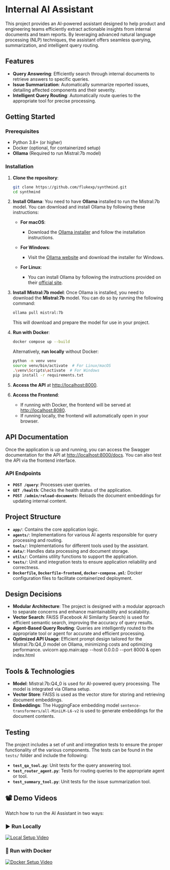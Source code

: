 # Internal AI Assistant

This project provides an AI-powered assistant designed to help product and engineering teams efficiently extract actionable insights from internal documents and team reports. By leveraging advanced natural language processing (NLP) techniques, the assistant offers seamless querying, summarization, and intelligent query routing.

## Features

- **Query Answering**: Efficiently search through internal documents to retrieve answers to specific queries.
- **Issue Summarization**: Automatically summarize reported issues, detailing affected components and their severity.
- **Intelligent Query Routing**: Automatically route queries to the appropriate tool for precise processing.

## Getting Started

### Prerequisites

- Python 3.8+ (or higher)
- Docker (optional, for containerized setup)
- **Ollama** (Required to run Mistral:7b model)

### Installation

1. **Clone the repository**:
   ```bash
   git clone https://github.com/flukexp/synthmind.git
   cd synthmind
   ```

2. **Install Ollama**:
   You need to have **Ollama** installed to run the Mistral:7b model. You can download and install Ollama by following these instructions:

   - **For macOS**:
     - Download the [Ollama installer](https://ollama.com) and follow the installation instructions.
   
   - **For Windows**:
     - Visit the [Ollama website](https://ollama.com) and download the installer for Windows.
   
   - **For Linux**:
     - You can install Ollama by following the instructions provided on their [official site](https://ollama.com).

3. **Install Mistral:7b model**:
   Once Ollama is installed, you need to download the **Mistral:7b** model. You can do so by running the following command:

   ```bash
   ollama pull mistral:7b
   ```

   This will download and prepare the model for use in your project.

4. **Run with Docker**:
   ```bash
   docker compose up --build
   ```

   Alternatively, **run locally** without Docker:

   ```bash
   python -m venv venv
   source venv/bin/activate  # For Linux/macOS
   .\venv\Scripts\activate  # For Windows
   pip install -r requirements.txt
   
   ```

5. **Access the API** at [http://localhost:8000](http://localhost:8000).

6. **Access the Frontend**:
   - If running with Docker, the frontend will be served at [http://localhost:8080](http://localhost:8080).
   - If running locally, the frontend will automatically open in your browser.

## API Documentation

Once the application is up and running, you can access the Swagger documentation for the API at [http://localhost:8000/docs](http://localhost:8000/docs). You can also test the API via the frontend interface.

### API Endpoints

- **`POST /query`**: Processes user queries.
- **`GET /health`**: Checks the health status of the application.
- **`POST /admin/reload-documents`**: Reloads the document embeddings for updating internal content.

## Project Structure

- **`app/`**: Contains the core application logic.
- **`agents/`**: Implementations for various AI agents responsible for query processing and routing.
- **`tools/`**: Implementations for different tools used by the assistant.
- **`data/`**: Handles data processing and document storage.
- **`utils/`**: Contains utility functions to support the application.
- **`tests/`**: Unit and integration tests to ensure application reliability and correctness.
- **`Dockerfile`, `Dockerfile-frontend`, `docker-compose.yml`**: Docker configuration files to facilitate containerized deployment.

## Design Decisions

- **Modular Architecture**: The project is designed with a modular approach to separate concerns and enhance maintainability and scalability.
- **Vector Search**: FAISS (Facebook AI Similarity Search) is used for efficient semantic search, improving the accuracy of query results.
- **Agent-Based Query Routing**: Queries are intelligently routed to the appropriate tool or agent for accurate and efficient processing.
- **Optimized API Usage**: Efficient prompt design tailored for the Mistral:7b:Q4_0 model on Ollama, minimizing costs and optimizing performance.
uvicorn app.main:app --host 0.0.0.0 --port 8000 & open index.html
## Tools & Technologies

- **Model**: Mistral:7b:Q4_0 is used for AI-powered query processing. The model is integrated via Ollama setup.
- **Vector Store**: FAISS is used as the vector store for storing and retrieving document embeddings.
- **Embeddings**: The HuggingFace embedding model `sentence-transformers/all-MiniLM-L6-v2` is used to generate embeddings for the document contents.

## Testing

The project includes a set of unit and integration tests to ensure the proper functionality of the various components. The tests can be found in the `tests/` folder and include the following:

- **`test_qa_tool.py`**: Unit tests for the query answering tool.
- **`test_router_agent.py`**: Tests for routing queries to the appropriate agent or tool.
- **`test_summary_tool.py`**: Unit tests for the issue summarization tool.

## 📽️ Demo Videos

Watch how to run the AI Assistant in two ways:

### ▶️ Run Locally

[![Local Setup Video](https://img.youtube.com/vi/6qplU-bP-dg/0.jpg)](https://www.youtube.com/watch?v=6qplU-bP-dg)

### 🐳 Run with Docker

[![Docker Setup Video](https://img.youtube.com/vi/Ai5NxZsfX7U/0.jpg)](https://youtu.be/Ai5NxZsfX7U)